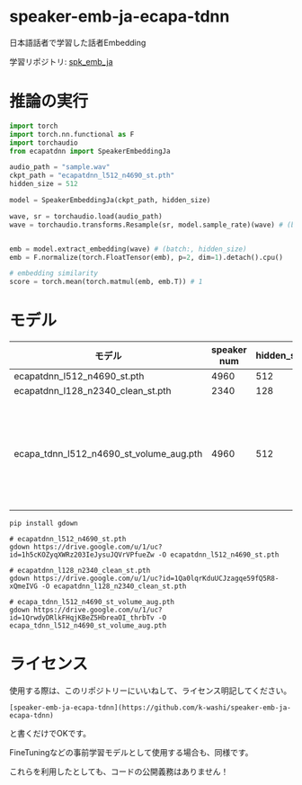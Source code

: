 # speaker-emb-ja-ecapa-tdnn

日本語話者で学習した話者Embedding

学習リポジトリ: [spk_emb_ja](https://github.com/k-washi/spk_emb_ja)

# 推論の実行

```python
import torch
import torch.nn.functional as F
import torchaudio
from ecapatdnn import SpeakerEmbeddingJa

audio_path = "sample.wav"
ckpt_path = "ecapatdnn_l512_n4690_st.pth"
hidden_size = 512

model = SpeakerEmbeddingJa(ckpt_path, hidden_size)

wave, sr = torchaudio.load(audio_path)
wave = torchaudio.transforms.Resample(sr, model.sample_rate)(wave) # (batch:1, wave length)


emb = model.extract_embedding(wave) # (batch:, hidden_size)
emb = F.normalize(torch.FloatTensor(emb), p=2, dim=1).detach().cpu()

# embedding similarity
score = torch.mean(torch.matmul(emb, emb.T)) # 1
```

# モデル

|モデル|speaker num|hidden_size|-|
|-|-|-|-|
|ecapatdnn_l512_n4690_st.pth|4960|512||
|ecapatdnn_l128_n2340_clean_st.pth|2340|128||
|ecapa_tdnn_l512_n4690_st_volume_aug.pth|4960|512|音量のデータ拡張|


```
pip install gdown

# ecapatdnn_l512_n4690_st.pth
gdown https://drive.google.com/u/1/uc?id=1h5cKOZyqXWRz203IeJysuJQVrVPfueZw -O ecapatdnn_l512_n4690_st.pth

# ecapatdnn_l128_n2340_clean_st.pth
gdown https://drive.google.com/u/1/uc?id=1Qa0lqrKduUCJzagqe59fQ5R8-xQmeIVG -O ecapatdnn_l128_n2340_clean_st.pth

# ecapa_tdnn_l512_n4690_st_volume_aug.pth
gdown https://drive.google.com/u/1/uc?id=1QrwdyDRlkFHqjKBeZ5HbreaOI_thrbTv -O ecapa_tdnn_l512_n4690_st_volume_aug.pth
```

# ライセンス

使用する際は、このリポジトリーにいいねして、ライセンス明記してください。

```
[speaker-emb-ja-ecapa-tdnn](https://github.com/k-washi/speaker-emb-ja-ecapa-tdnn)
```

と書くだけでOKです。

FineTuningなどの事前学習モデルとして使用する場合も、同様です。

これらを利用したとしても、コードの公開義務はありません！